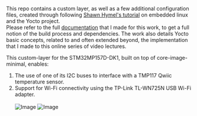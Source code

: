 This repo contains a custom layer, as well as a few additional configuration files, created through following [Shawn Hymel's tutorial](https://www.youtube.com/watch?v=9vsu67uMcko&list=PLEBQazB0HUyTpoJoZecRK6PpG31Y7RPB) on embedded linux and the Yocto project.  
Please refer to the full [documentation](https://drive.google.com/file/d/1oRBDAxmkt3uMSC3_a6ZHRt0RC3m_WSyF/view?usp=sharing) that I made for this work, to get a full notion of the build process and dependencies. The work also details Yocto basic concepts, related to and often extended beyond, the implementation that I made to this online series of video lectures.

This custom-layer for the STM32MP157D-DK1, built on top of core-image-minimal, enables:
1. The use of one of its I2C buses to interface with a TMP117 Qwiic temperature sensor.
2. Support for Wi-Fi connectivity using the TP-Link TL-WN725N USB Wi-Fi adapter.
<br><br>
![Image](https://github.com/user-attachments/assets/876a1a2b-aa66-4b51-9fc0-d82edfd1d84b)
![Image](https://github.com/user-attachments/assets/7eb29b22-ad64-4329-b402-f032e1b04764)
